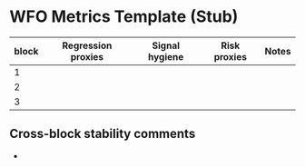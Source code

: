 # WFO Metrics Template (Stub)

| block | Regression proxies | Signal hygiene | Risk proxies | Notes |
|-------|-------------------|---------------|-------------|-------|
| 1     | <PH>              | <PH>          | <PH>        | <PH>  |
| 2     | <PH>              | <PH>          | <PH>        | <PH>  |
| 3     | <PH>              | <PH>          | <PH>        | <PH>  |

## Cross-block stability comments
- <PH>
